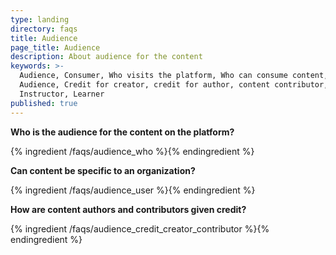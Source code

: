 ```yaml
---
type: landing
directory: faqs
title: Audience
page_title: Audience
description: About audience for the content
keywords: >-
  Audience, Consumer, Who visits the platform, Who can consume content, Target
  Audience, Credit for creator, credit for author, content contributor,
  Instructor, Learner
published: true
---
```


**Who is the audience for the content on the platform?**

{% ingredient /faqs/audience_who %}{% endingredient %}

**Can content be specific to an organization?**

{% ingredient /faqs/audience_user %}{% endingredient %}

**How are content authors and contributors given credit?**

{% ingredient /faqs/audience_credit_creator_contributor %}{% endingredient %}
